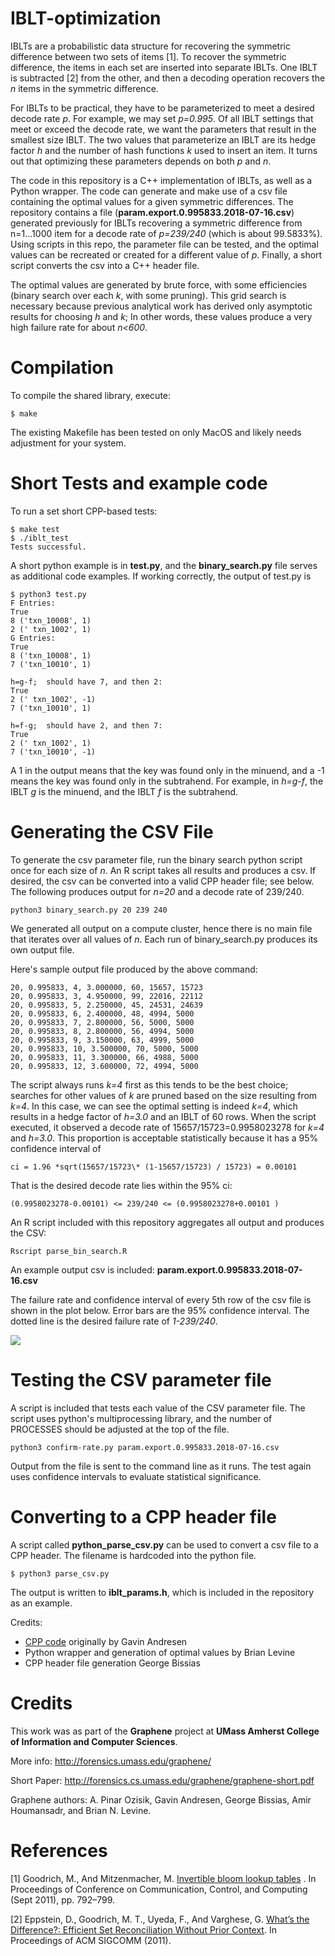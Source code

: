 # IBLT-optimization

IBLTs are a probabilistic data structure for recovering the symmetric difference between two sets of items [1]. To recover the symmetric difference, the items in each set are inserted into separate IBLTs. One IBLT is subtracted [2] from the other, and then a decoding operation recovers the *n* items in the symmetric difference. 

For IBLTs to be practical, they have to be parameterized to meet a desired decode rate *p*. For example, we may set _p=0.995_. Of all IBLT settings that meet or exceed the decode rate, we want the parameters that result in the smallest size IBLT. The two values that parameterize an IBLT are its hedge factor *h* and the number of hash functions *k* used to insert an item. It turns out that optimizing these parameters depends on both *p* and *n*.

The code in this repository is a C++ implementation of IBLTs, as well as a Python wrapper. The code can generate and make use of a csv file containing the optimal values for a given symmetric differences.  The repository contains a file (**param.export.0.995833.2018-07-16.csv**) generated previously for IBLTs recovering a symmetric difference from n=1...1000 item for a decode rate of *p=239/240* (which is about 99.5833%). Using scripts in this repo, the parameter file can be tested, and the optimal values can be recreated or created for a different value of *p*. Finally, a short script converts the csv into a C++ header file. 

The optimal values are generated by brute force, with some efficiencies (binary search over each *k*, with some pruning). This grid search is necessary because previous analytical work has derived only asymptotic results for choosing *h* and *k*; In other words, these values produce a very high failure rate for about *n<600*.

# Compilation

To compile the shared library, execute:

```$ make```

The existing Makefile has been tested on only MacOS and likely needs adjustment for your system.


# Short Tests and example code

To run a set short CPP-based tests:
```
$ make test
$ ./iblt_test
Tests successful.
```

A short python example is in **test.py**, and the **binary_search.py** file serves as additional code examples.  If working correctly, the output of test.py is

```
$ python3 test.py
F Entries: 
True
8 ('txn_10008', 1)
2 (' txn_1002', 1)
G Entries: 
True
8 ('txn_10008', 1)
7 ('txn_10010', 1)

h=g-f;  should have 7, and then 2:
True
2 (' txn_1002', -1)
7 ('txn_10010', 1)

h=f-g;  should have 2, and then 7:
True
2 (' txn_1002', 1)
7 ('txn_10010', -1)
```

A 1 in the output means that the key was found only in the minuend, and a -1 means the key was found only in the subtrahend. For example, in *h=g-f*, the IBLT *g* is the minuend, and the IBLT *f* is the subtrahend.

# Generating the CSV File

To generate the csv parameter file, run the binary search python script once for each size of *n*. An R script takes all results and produces a csv. If desired, the csv can be converted into a valid CPP header file; see below. The following produces output for *n=20* and a decode rate of 239/240. 

```python3 binary_search.py 20 239 240```

We generated all output on a compute cluster, hence there is no main file that iterates over all values of *n*. Each run of binary_search.py produces its own output file. 

Here's sample output file produced by the above command:

```
20, 0.995833, 4, 3.000000, 60, 15657, 15723
20, 0.995833, 3, 4.950000, 99, 22016, 22112
20, 0.995833, 5, 2.250000, 45, 24531, 24639
20, 0.995833, 6, 2.400000, 48, 4994, 5000
20, 0.995833, 7, 2.800000, 56, 5000, 5000
20, 0.995833, 8, 2.800000, 56, 4994, 5000
20, 0.995833, 9, 3.150000, 63, 4999, 5000
20, 0.995833, 10, 3.500000, 70, 5000, 5000
20, 0.995833, 11, 3.300000, 66, 4988, 5000
20, 0.995833, 12, 3.600000, 72, 4994, 5000
```
The script always runs *k=4* first as this tends to be the best choice; searches for other values of *k* are pruned based on the size resulting from *k=4*. In this case, we can see the optimal setting is indeed *k=4*, which results in a hedge factor of *h=3.0* and an IBLT of 60 rows. When the script executed, it  observed a decode rate of 15657/15723=0.9958023278 for *k=4* and *h=3.0*. This proportion is acceptable statistically because it has a 95% confidence interval of 

```ci = 1.96 *sqrt(15657/15723\* (1-15657/15723) / 15723) = 0.00101```

That is the desired decode rate lies within the 95% ci:

```(0.9958023278-0.00101) <= 239/240 <= (0.9958023278+0.00101 )```

An R script included with this repository aggregates all output and produces the CSV:

```Rscript parse_bin_search.R```

An example output csv is included:  **param.export.0.995833.2018-07-16.csv**

The failure rate and confidence interval of every 5th row of the csv file is shown in the plot below. Error bars are the 95% confidence interval. The dotted line is the desired failure rate of *1-239/240*.

![](failure-rate.png)

# Testing the CSV parameter file

A script is included that tests each value of the CSV parameter file. The script uses python's multiprocessing library, and the number of PROCESSES should be adjusted at the top of the file.

```python3 confirm-rate.py param.export.0.995833.2018-07-16.csv```

Output from the file is sent to the command line as it runs. The test again uses confidence intervals to evaluate statistical significance. 

# Converting to a CPP header file

A script called **python_parse_csv.py** can be used to convert a csv file to a CPP header. The filename is hardcoded into the python file. 

```$ python3 parse_csv.py```

The output is written to **iblt_params.h**, which is included in the repository as an example. 


Credits:

* [CPP code](https://github.com/gavinandresen/IBLT_Cplusplus) originally by Gavin Andresen
* Python wrapper and generation of optimal values by Brian Levine
* CPP header file generation George Bissias

# Credits
This work was as part of the **Graphene** project at **UMass Amherst College of Information and Computer Sciences**. 

More info: http://forensics.umass.edu/graphene/

Short Paper: http://forensics.cs.umass.edu/graphene/graphene-short.pdf

Graphene authors: 
A. Pinar Ozisik, Gavin Andresen, George Bissias, Amir Houmansadr, and Brian N. Levine.

# References

[1] Goodrich, M., And Mitzenmacher, M. [Invertible bloom lookup tables](https://arxiv.org/abs/1101.2245)
. In Proceedings of Conference on Communication, Control, and Computing (Sept 2011), pp. 792–799.

[2] Eppstein, D., Goodrich, M. T., Uyeda, F., And Varghese, G. [What’s the Difference?: Efficient Set Reconciliation Without Prior Context](https://www.ics.uci.edu/~eppstein/pubs/EppGooUye-SIGCOMM-11.pdf). In Proceedings of ACM SIGCOMM (2011).

